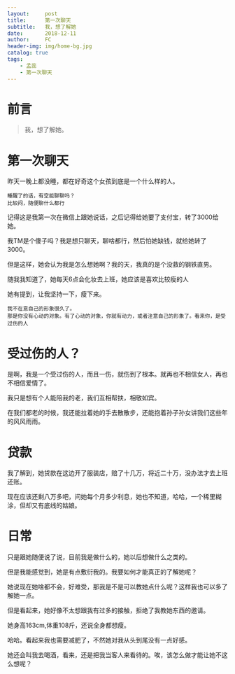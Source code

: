 ```yaml
---
layout:     post
title:      第一次聊天
subtitle:   我，想了解她
date:       2018-12-11
author:     FC
header-img: img/home-bg.jpg
catalog: true
tags:
    - 孟蕊
    - 第一次聊天
---
```



# 前言

>我，想了解她。




# 第一次聊天

昨天一晚上都没睡，都在好奇这个女孩到底是一个什么样的人。

```
睡醒了的话，有空能聊聊吗？
比较闷，随便聊什么都行
```

记得这是我第一次在微信上跟她说话，之后记得给她要了支付宝，转了3000给她。

我TM是个傻子吗？我是想只聊天，聊啥都行，然后怕她缺钱，就给她转了3000。

但是这样，她会认为我是怎么想她啊？我的天，我真的是个没救的钢铁直男。

随我我知道了，她每天6点会化妆去上班，她应该是喜欢比较瘦的人

她有提到，让我坚持一下，瘦下来。
```
我不在意自己的形象很久了。
那是你没有心动的对象。有了心动的对象，你就有动力，或者注意自己的形象了。看来你，是受过伤的人
```

# 受过伤的人？

是啊，我是一个受过伤的人，而且一伤，就伤到了根本。就再也不相信女人，再也不相信爱情了。

我只是想有个人能陪我的老，我们互相帮扶，相敬如宾。

在我们都老的时候，我还能拉着她的手去散散步，还能抱着孙子孙女讲我们这些年的风风雨雨。



# 贷款

我了解到，她贷款在这边开了服装店，赔了十几万，将近二十万，没办法才去上班还账。

现在应该还剩八万多吧，问她每个月多少利息，她也不知道，哈哈，一个稀里糊涂，但却又有底线的姑娘。


# 日常

只是跟她随便说了说，目前我是做什么的，她以后想做什么之类的。

但是我能感觉到，她是有点敷衍我的。我要如何才能真正的了解她呢？

她说现在她啥都不会，好难受，那我是不是可以教她点什么呢？这样我也可以多了解她一点。

但是看起来，她好像不太想跟我有过多的接触，拒绝了我教她东西的邀请。

她身高163cm,体重108斤，还说全身都想瘦。

哈哈。看起来我也需要减肥了，不然她对我从头到尾没有一点好感。

她还会叫我去喝酒，看来，还是把我当客人来看待的。唉，该怎么做才能让她不这么想呢？



